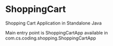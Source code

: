 # ShoppingCart
Shopping Cart Application in Standalone Java

Main entry point is ShoppingCartApp available in com.cs.coding.shopping.ShoppingCartApp
